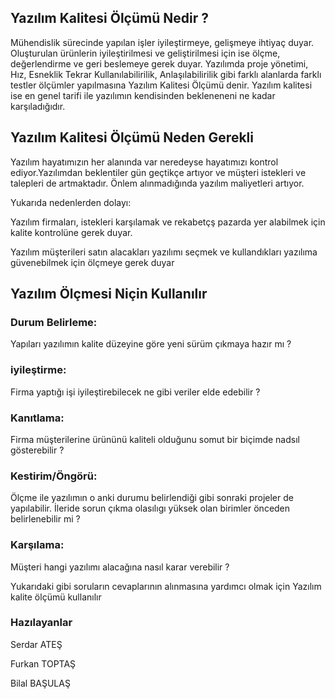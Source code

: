 
<h2> Yazılım Kalitesi Ölçümü Nedir ? </h2>

<p>Mühendislik sürecinde yapılan işler iyileştirmeye, gelişmeye ihtiyaç duyar. Oluşturulan ürünlerin iyileştirilmesi ve geliştirilmesi için ise ölçme, değerlendirme ve geri beslemeye gerek duyar. Yazılımda proje yönetimi, Hız, Esneklik Tekrar Kullanılabilirilik, Anlaşılabilirilik gibi farklı alanlarda farklı testler ölçümler yapılmasına Yazılım Kalitesi Ölçümü denir. Yazılım kalitesi ise en genel tarifi ile yazılımın kendisinden bekleneneni ne kadar karşıladığıdır.</p>

<p></p>

<h2> Yazılım Kalitesi Ölçümü Neden Gerekli </h2>


<p> Yazılım hayatımızın her alanında var neredeyse hayatımızı kontrol ediyor.Yazılımdan beklentiler gün geçtikçe artıyor ve müşteri istekleri ve talepleri de artmaktadır. Önlem alınmadığında yazılım maliyetleri artıyor.</p>

<p> Yukarıda nedenlerden dolayı:</p>

<p> Yazılım firmaları, istekleri karşılamak ve rekabetçş pazarda yer alabilmek için kalite kontrolüne gerek duyar.</p>
<p> Yazılım müşterileri satın alacakları yazılımı seçmek ve kullandıkları yazılıma güvenebilmek için ölçmeye gerek duyar</p>



<h2>Yazılım Ölçmesi Niçin Kullanılır</h2>

<p><h3>Durum Belirleme:</h3> Yapıları yazılımın kalite düzeyine göre yeni sürüm çıkmaya hazır mı ? </p>
<p><h3>iyileştirme:</h3> Firma yaptığı işi iyileştirebilecek ne gibi veriler elde edebilir ?</p>
<p><h3>Kanıtlama:</h3> Firma müşterilerine ürününü  kaliteli olduğunu somut bir biçimde nadsıl gösterebilir ?</p>
<p><h3>Kestirim/Öngörü:</h3> Ölçme ile yazılımın o anki durumu belirlendiği gibi sonraki projeler de yapılabilir. İleride sorun çıkma olasılıgı yüksek olan birimler önceden belirlenebilir mi ? </p>
<p><h3>Karşılama:</h3> Müşteri hangi yazılımı alacağına nasıl karar verebilir ? </p>

<p></p>
<p>Yukarıdaki gibi soruların cevaplarının alınmasına yardımcı olmak için Yazılım kalite ölçümü kullanılır</p>

<h3>Hazılayanlar</h3>
<p>Serdar ATEŞ</p>

<p>Furkan TOPTAŞ</p>

<p>Bilal BAŞULAŞ</p>






